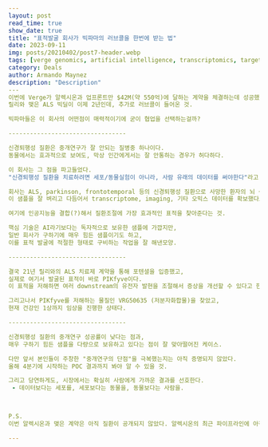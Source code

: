 ```yaml
---
layout: post
read_time: true
show_date: true
title: "표적발굴 회사가 빅파마의 러브콜을 한번에 받는 법"
date: 2023-09-11
img: posts/20210402/post7-header.webp
tags: [verge genomics, artificial intelligence, transcriptomics, target discovery]
category: Deals
author: Armando Maynez
description: "Description"
​---
이번에 Verge가 알렉시온과 업프론트만 $42M(약 550억)에 달하는 계약을 체결하는데 성공했다.
릴리와 맺은 ALS 빅딜이 이제 2년인데, 추가로 러브콜이 들어온 것.

빅파마들은 이 회사의 어떤점이 매력적이기에 굳이 협업을 선택하는걸까?

​---------------------------------

신경퇴행성 질환은 중개연구가 잘 안되는 질병중 하나이다.
동물에서는 효과적으로 보여도, 막상 인간에게서는 잘 안통하는 경우가 허다하다.

이 회사는 그 점을 파고들었다.
"신경퇴행성 질환을 치료하려면 세포/동물실험이 아니라, 사람 유래의 데이터를 써야한다"라고.

회사는 ALS, parkinson, frontotemporal 등의 신경퇴행성 질환으로 사망한 환자의 뇌 샘플을 수백-수천개 보유하고있고,
이 샘플을 잘 벼리고 다듬어서 transcriptome, imaging, 기타 오믹스 데이터를 확보했다고 한다.

여기에 인공지능을 결합(?)해서 질환조절에 가장 효과적인 표적을 찾아준다는 것.

핵심 기술은 AI라기보다는 독자적으로 보유한 샘플에 가깝지만,
일반 회사가 구하기에 매우 힘든 샘플이기도 하고,
이를 표적 발굴에 적절한 형태로 구비하는 작업을 잘 해낸모양.

​---------------------------------

결국 21년 릴리와의 ALS 치료제 계약을 통해 포텐셜을 입증했고,
실제로 여기서 발굴된 표적이 바로 PIKfyve이다.
이 표적을 저해하면 여러 downstream의 유전자 발현을 조절해서 증상을 개선할 수 있다고 한다.

그리고나서 PIKfyve를 저해하는 물질인 VRG50635 (저분자화합물)을 찾았고,
현재 건강인 1상까지 임상을 진행한 상태다.

​---------------------------------

신경퇴행성 질환의 중개연구 성공률이 낮다는 점과,
매우 구하기 힘든 샘플을 다량으로 보유하고 있다는 점이 잘 맞아떨어진 케이스.

다만 앞서 본인들이 주창한 "중개연구의 단점"을 극복했는지는 아직 증명되지 않았다.
올해 4분기에 시작하는 POC 결과까지 봐야 알 수 있을 것.

그리고 당연하게도, 시장에서는 확실히 사람에게 가까운 결과를 선호한다.
 - 데이터보다는 세포를, 세포보다는 동물을, 동물보다는 사람을.



P.S.
이번 알렉시온과 맺은 계약은 아직 질환이 공개되지 않았다. 알렉시온의 최근 파이프라인에 아직까지 신경퇴행성이나 신경근육질환은 없었는데, 어떤 질환을 표적할 지 궁금하다.

---
```




